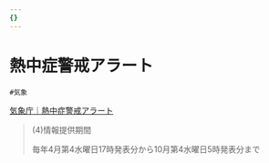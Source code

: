 ```yaml
---
{}
---
```

# 熱中症警戒アラート

`#気象`

[気象庁｜熱中症警戒アラート](https://www.jma.go.jp/jma/kishou/know/bosai/heat_alert.html)

> (4)情報提供期間
> 
> 毎年4月第4水曜日17時発表分から10月第4水曜日5時発表分まで
